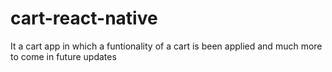 # cart-react-native
It a cart app in which a funtionality of a cart is been applied and much more to come in future updates

